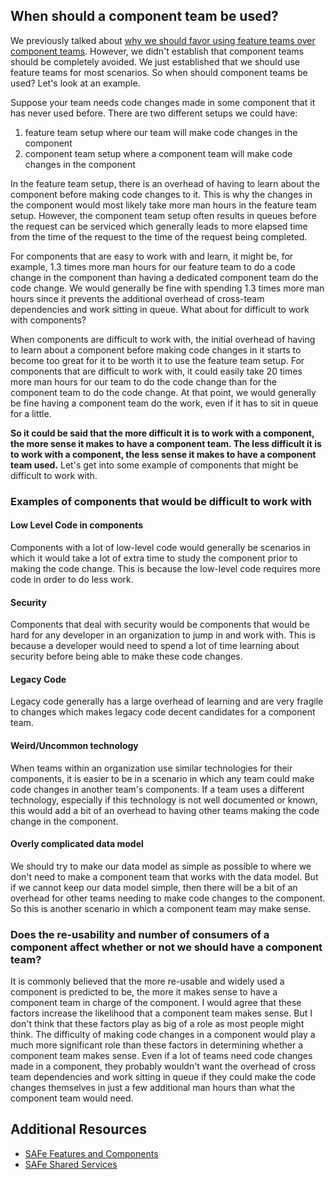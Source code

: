## When should a component team be used?
We previously talked about [why we should favor using feature teams over component teams](https://amcneil36.github.io/blogs/feature-teams-vs-component-teams-which-one-is-better). However, we didn't establish that component teams should be completely avoided. We just established that we should use feature teams for most scenarios. So when should component teams be used? Let's look at an example.

Suppose your team needs code changes made in some component that it has never used before. There are two different setups we could have:
1. feature team setup where our team will make code changes in the component
2. component team setup where a component team will make code changes in the component

In the feature team setup, there is an overhead of having to learn about the component before making code changes to it. This is why the changes in the component would most likely take more man hours in the feature team setup. However, the component team setup often results in queues before the request can be serviced which generally leads to more elapsed time from the time of the request to the time of the request being completed. 

For components that are easy to work with and learn, it might be, for example, 1.3 times more man hours for our feature team to do a code change in the component than having a dedicated component team do the code change. We would generally be fine with spending 1.3 times more man hours since it prevents the additional overhead of cross-team dependencies and work sitting in queue. What about for difficult to work with components?

When components are difficult to work with, the initial overhead of having to learn about a component before making code changes in it starts to become too great for it to be worth it to use the feature team setup. For components that are difficult to work with, it could easily take 20 times more man hours for our team to do the code change than for the component team to do the code change. At that point, we would generally be fine having a component team do the work, even if it has to sit in queue for a little.

**So it could be said that the more difficult it is to work with a component, the more sense it makes to have a component team. The less difficult it is to work with a component, the less sense it makes to have a component team used.** Let's get into some example of components that might be difficult to work with.

### Examples of components that would be difficult to work with
#### Low Level Code in components
Components with a lot of low-level code would generally be scenarios in which it would take a lot of extra time to study the component prior to making the code change. This is because the low-level code requires more code in order to do less work.

#### Security
Components that deal with security would be components that would be hard for any developer in an organization to jump in and work with. This is because a developer would need to spend a lot of time learning about security before being able to make these code changes.

#### Legacy Code
Legacy code generally has a large overhead of learning and are very fragile to changes which makes legacy code decent candidates for a component team. 

#### Weird/Uncommon technology
When teams within an organization use similar technologies for their components, it is easier to be in a scenario in which any team could make code changes in another team's components. If a team uses a different technology, especially if this technology is not well documented or known, this would add a bit of an overhead to having other teams making the code change in the component.

#### Overly complicated data model
We should try to make our data model as simple as possible to where we don't need to make a component team that works with the data model. But if we cannot keep our data model simple, then there will be a bit of an overhead for other teams needing to make code changes to the component. So this is another scenario in which a component team may make sense.

### Does the re-usability and number of consumers of a component affect whether or not we should have a component team?
It is commonly believed that the more re-usable and widely used a component is predicted to be, the more it makes sense to have a component team in charge of the component. I would agree that these factors increase the likelihood that a component team makes sense. But I don't think that these factors play as big of a role as most people might think. The difficulty of making code changes in a component would play a much more significant role than these factors in determining whether a component team makes sense. Even if a lot of teams need code changes made in a component, they probably wouldn't want the overhead of cross team dependencies and work sitting in queue if they could make the code changes themselves in just a few additional man hours than what the component team would need.

## Additional Resources
* [SAFe Features and Components](https://www.scaledagileframework.com/features-and-components/)
* [SAFe Shared Services](https://www.scaledagileframework.com/shared-services/)

